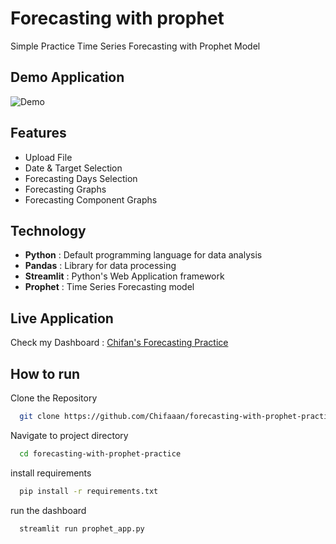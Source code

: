 
# Forecasting with prophet
Simple Practice Time Series Forecasting with Prophet Model




## Demo Application
![Demo](https://raw.githubusercontent.com/Chifaaan/forecasting-with-prophet-practice/refs/heads/main/forecasting%20demo.gif)


## Features

- Upload File
- Date & Target Selection
- Forecasting Days Selection
- Forecasting Graphs
- Forecasting Component Graphs


## Technology
- **Python** : Default programming language for data analysis
- **Pandas** : Library for data processing
- **Streamlit** : Python's Web Application framework 
- **Prophet** : Time Series Forecasting model
## Live Application

Check my Dashboard : [Chifan's Forecasting Practice](https://chifan-forecasting-prophet-practice.streamlit.app/)


## How to run

Clone the Repository
```bash
  git clone https://github.com/Chifaaan/forecasting-with-prophet-practice.git
```
Navigate to project directory
```bash
  cd forecasting-with-prophet-practice
``` 
install requirements
```bash
  pip install -r requirements.txt
```
run the dashboard
```bash
  streamlit run prophet_app.py
 ```
    